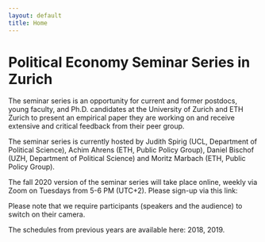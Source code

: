 ```yaml
---
layout: default
title: Home
---
```


# Political Economy Seminar Series in Zurich 

The seminar series is an opportunity for current and former postdocs, young faculty, and Ph.D. candidates at the University of Zurich and ETH Zurich to present an empirical paper they are working on and receive extensive and critical feedback from their peer group. 

The seminar series is currently hosted by Judith Spirig (UCL,
Department of Political Science), Achim Ahrens (ETH, Public Policy Group), Daniel Bischof (UZH, Department of Political Science) and Moritz Marbach (ETH, Public Policy Group). 

The fall 2020 version of the seminar series will take place online, weekly via Zoom on Tuesdays from 5-6 PM (UTC+2). Please sign-up via this link: 

Please note that we require participants (speakers and the audience) to switch on their camera. 

The schedules from previous years are available here: 2018, 2019. 
